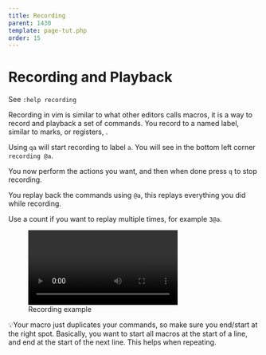 ```yaml
---
title: Recording
parent: 1430
template: page-tut.php
order: 15
---
```


# Recording and Playback

<span class="sidenote">See `:help recording`</span>

Recording in vim is similar to what other editors calls macros, it is a way to record and playback a set of commands. You record to a named label, similar to marks, or registers, .

Using `qa` will start recording to label `a`. You will see in the bottom left corner `recording @a`.

You now perform the actions you want, and then when done press `q` to stop recording.

You replay back the commands using `@a`, this replays everything you did while recording.

Use a count if you want to replay multiple times, for example `3@a`.

<figure class="wp-block-video"><video controls src="https://mkaz.blog/wp-content/uploads/2019/03/vim-macros.mp4"></video><figcaption>Recording example</figcaption></figure>

<span class="tip">💡</span>Your macro just duplicates your commands, so make sure you end/start at the right spot. Basically, you want to start all macros at the start of a line, and end at the start of the next line. This helps when repeating.

